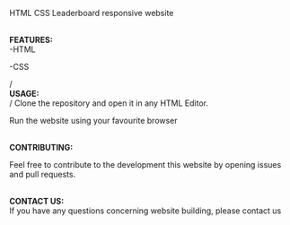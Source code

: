 HTML CSS Leaderboard responsive website

<b> <br>FEATURES: <br> </b>
-HTML

-CSS


/ <b> <br>USAGE: <br> </b>/
Clone the repository and open it in any HTML Editor.


Run the website using your favourite browser


<b> <br>CONTRIBUTING: <br> </b>

Feel free to contribute to the development this website by opening issues and pull requests.

<b> <br>CONTACT US: <br> </b>
If you have any questions concerning website building, please contact us 

